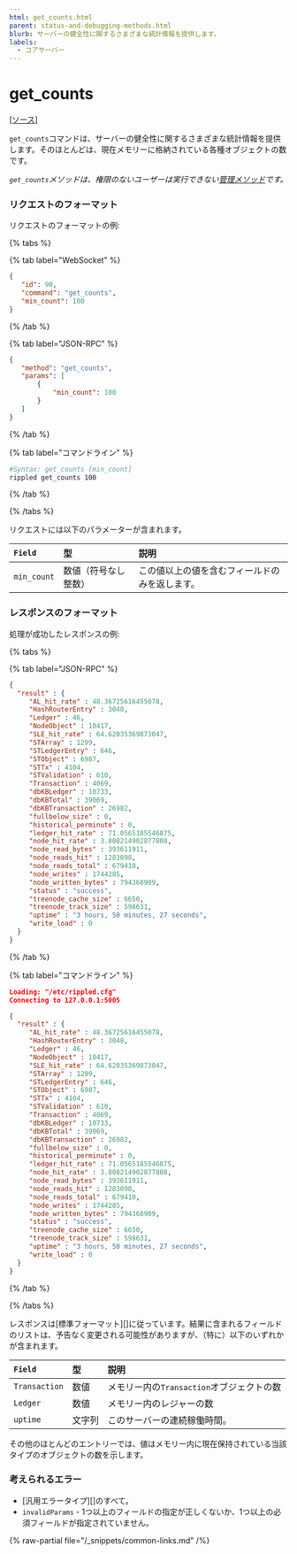 ```yaml
---
html: get_counts.html
parent: status-and-debugging-methods.html
blurb: サーバーの健全性に関するさまざまな統計情報を提供します。
labels:
  - コアサーバー
---
```

# get_counts
[[ソース]](https://github.com/XRPLF/rippled/blob/c7118a183a660648aa88a3546a6b2c5bce858440/src/ripple/rpc/handlers/GetCounts.cpp "Source")

`get_counts`コマンドは、サーバーの健全性に関するさまざまな統計情報を提供します。そのほとんどは、現在メモリーに格納されている各種オブジェクトの数です。

_`get_counts`メソッドは、権限のないユーザーは実行できない[管理メソッド](../index.md)です。_

### リクエストのフォーマット
リクエストのフォーマットの例:

{% tabs %}

{% tab label="WebSocket" %}
```json
{
   "id": 90,
   "command": "get_counts",
   "min_count": 100
}
```
{% /tab %}

{% tab label="JSON-RPC" %}
```json
{
   "method": "get_counts",
   "params": [
       {
           "min_count": 100
       }
   ]
}
```
{% /tab %}

{% tab label="コマンドライン" %}
```sh
#Syntax: get_counts [min_count]
rippled get_counts 100
```
{% /tab %}

{% /tabs %}

リクエストには以下のパラメーターが含まれます。

| `Field`     | 型                      | 説明                        |
|:------------|:--------------------------|:-----------------------------------|
| `min_count` | 数値（符号なし整数） | この値以上の値を含むフィールドのみを返します。 |

### レスポンスのフォーマット

処理が成功したレスポンスの例:

{% tabs %}

{% tab label="JSON-RPC" %}
```json
{
  "result" : {
     "AL_hit_rate" : 48.36725616455078,
     "HashRouterEntry" : 3048,
     "Ledger" : 46,
     "NodeObject" : 10417,
     "SLE_hit_rate" : 64.62035369873047,
     "STArray" : 1299,
     "STLedgerEntry" : 646,
     "STObject" : 6987,
     "STTx" : 4104,
     "STValidation" : 610,
     "Transaction" : 4069,
     "dbKBLedger" : 10733,
     "dbKBTotal" : 39069,
     "dbKBTransaction" : 26982,
     "fullbelow_size" : 0,
     "historical_perminute" : 0,
     "ledger_hit_rate" : 71.0565185546875,
     "node_hit_rate" : 3.808214902877808,
     "node_read_bytes" : 393611911,
     "node_reads_hit" : 1283098,
     "node_reads_total" : 679410,
     "node_writes" : 1744285,
     "node_written_bytes" : 794368909,
     "status" : "success",
     "treenode_cache_size" : 6650,
     "treenode_track_size" : 598631,
     "uptime" : "3 hours, 50 minutes, 27 seconds",
     "write_load" : 0
  }
}
```
{% /tab %}

{% tab label="コマンドライン" %}
```json
Loading: "/etc/rippled.cfg"
Connecting to 127.0.0.1:5005

{
  "result" : {
     "AL_hit_rate" : 48.36725616455078,
     "HashRouterEntry" : 3048,
     "Ledger" : 46,
     "NodeObject" : 10417,
     "SLE_hit_rate" : 64.62035369873047,
     "STArray" : 1299,
     "STLedgerEntry" : 646,
     "STObject" : 6987,
     "STTx" : 4104,
     "STValidation" : 610,
     "Transaction" : 4069,
     "dbKBLedger" : 10733,
     "dbKBTotal" : 39069,
     "dbKBTransaction" : 26982,
     "fullbelow_size" : 0,
     "historical_perminute" : 0,
     "ledger_hit_rate" : 71.0565185546875,
     "node_hit_rate" : 3.808214902877808,
     "node_read_bytes" : 393611911,
     "node_reads_hit" : 1283098,
     "node_reads_total" : 679410,
     "node_writes" : 1744285,
     "node_written_bytes" : 794368909,
     "status" : "success",
     "treenode_cache_size" : 6650,
     "treenode_track_size" : 598631,
     "uptime" : "3 hours, 50 minutes, 27 seconds",
     "write_load" : 0
  }
}
```
{% /tab %}

{% /tabs %}

レスポンスは[標準フォーマット][]に従っています。結果に含まれるフィールドのリストは、予告なく変更される可能性がありますが、（特に）以下のいずれかが含まれます。

| `Field`       | 型   | 説明                                         |
|:--------------|:-------|:----------------------------------------------------|
| `Transaction` | 数値 | メモリー内の`Transaction`オブジェクトの数       |
| `Ledger`      | 数値 | メモリー内のレジャーの数                     |
| `uptime`      | 文字列 | このサーバーの連続稼働時間。 |

その他のほとんどのエントリーでは、値はメモリー内に現在保持されている当該タイプのオブジェクトの数を示します。

### 考えられるエラー

* [汎用エラータイプ][]のすべて。
* `invalidParams` - 1つ以上のフィールドの指定が正しくないか、1つ以上の必須フィールドが指定されていません。

{% raw-partial file="/_snippets/common-links.md" /%}
